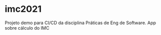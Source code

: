 # imc2021
Projeto demo para CI/CD da disciplina Práticas de Eng de Software. App sobre cálculo do IMC
